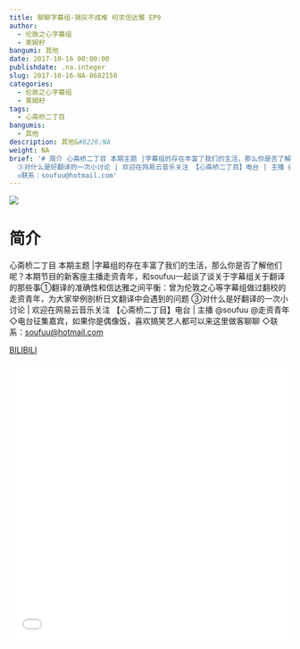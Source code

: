 ```yaml
---
title: 聊聊字幕组-锦灰不成堆 何求信达雅 EP9
author:
  - 伦敦之心字幕组
  - 莱姆籽
bangumi: 其他
date: 2017-10-16 00:00:00
publishdate: .na.integer
slug: 2017-10-16-NA-8682158
categories:
  - 伦敦之心字幕组
  - 莱姆籽
tags:
  - 心斋桥二丁目
bangumis:
  - 其他
description: 其他&#8226;NA
weight: NA
brief: '# 简介 心斋桥二丁目 本期主题 |字幕组的存在丰富了我们的生活，那么你是否了解他们呢？本期节目的新客座主播走资青年，和soufuu一起谈了谈关于字幕组关于翻译的那些事①翻译的准确性和信达雅之间平衡：曾为伦敦之心等字幕组做过翻校的走资青年，为大家举例剖析日文翻译中会遇到的问题
  ③对什么是好翻译的一次小讨论 | 欢迎在网易云音乐关注 【心斋桥二丁目】电台 | 主播 @soufuu @走资青年 ◇电台征集嘉宾，如果你是偶像饭，喜欢搞笑艺人都可以来这里做客聊聊
  ◇联系：soufuu@hotmail.com'
---
```


![](https://i.imgur.com/dnJCBdK.jpg)

# 简介  
心斋桥二丁目 本期主题 |字幕组的存在丰富了我们的生活，那么你是否了解他们呢？本期节目的新客座主播走资青年，和soufuu一起谈了谈关于字幕组关于翻译的那些事①翻译的准确性和信达雅之间平衡：曾为伦敦之心等字幕组做过翻校的走资青年，为大家举例剖析日文翻译中会遇到的问题 ③对什么是好翻译的一次小讨论
 | 欢迎在网易云音乐关注 【心斋桥二丁目】电台 | 主播 @soufuu @走资青年
◇电台征集嘉宾，如果你是偶像饭，喜欢搞笑艺人都可以来这里做客聊聊
◇联系：soufuu@hotmail.com


  [BILIBILI](https://www.bilibili.com/video/av8682158/)


<div class="vcontainer">  <iframe class='video' src="//www.bilibili.com/blackboard/player.html?aid=8682158" width="100%" height="500" frameborder="0" allowfullscreen="allowfullscreen"></iframe></div>
